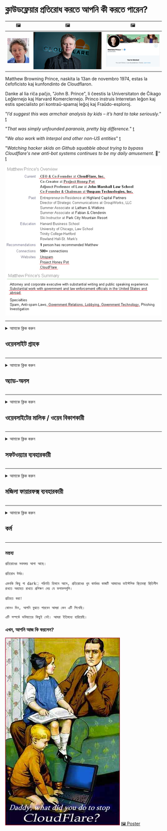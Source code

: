 # ক্লাউডফ্লেয়ার প্রতিরোধ করতে আপনি কী করতে পারেন?

| 🖼 | 🖼 | 🖼 |
| --- | --- | --- |
| ![](../image/matthew_prince_teen.jpg) | ![](../image/matthew_prince.jpg) | ![](../image/blockedbymatthewprince.jpg) |


Matthew Browning Prince, naskita la 13an de novembro 1974, estas la ĉefoficisto kaj kunfondinto de Cloudflaron.

Danke al lia riĉa paĉjo, "John B. Prince", li ĉeestis la Universitaton de Ĉikago Leĝlernejo kaj Harvard Komerclernejo.
Princo instruis Interretan leĝon kaj estis specialisto pri kontraŭ-spamaj leĝoj kaj Fraŭdo-esploroj.


"*I’d suggest this was armchair analysis by kids – it’s hard to take seriously.*" [t](https://www.theguardian.com/technology/2015/nov/19/cloudflare-accused-by-anonymous-helping-isis)

"*That was simply unfounded paranoia, pretty big difference.*"  [t](https://twitter.com/xxdesmus/status/992757936123359233)

"*We also work with Interpol and other non-US entities*" [t](https://twitter.com/eastdakota/status/1203028504184360960)

"*Watching hacker skids on Github squabble about trying to bypass Cloudflare's new anti-bot systems continues to be my daily amusement.* 🍿" [t](https://twitter.com/eastdakota/status/1273277839102656515)


![](../image/whoismp.jpg)

---


<details>
<summary>আমাকে ক্লিক করুন

## ওয়েবসাইট গ্রাহক
</summary>


- আপনার পছন্দের ওয়েবসাইটটি যদি ক্লাউডফ্লেয়ার ব্যবহার করে থাকে তবে তাদের ক্লাউডফ্লেয়ার ব্যবহার না করার জন্য বলুন।
  - ফেসবুক, রেডডিট, টুইটার বা মস্তোডনের মতো সোশ্যাল মিডিয়ায় ঝাঁকুনির কোনও পার্থক্য নেই। [অ্যাকশনগুলি হ্যাশট্যাগগুলির চেয়ে জোরে।](https://twitter.com/phyzonloop/status/1274132092490862594)
  - আপনি নিজেকে দরকারী করতে চাইলে ওয়েবসাইটের সাথে যোগাযোগ করার চেষ্টা করুন Try

[ক্লাউডফ্লেয়ার ড](https://github.com/Eloston/ungoogled-chromium/issues/783):
```
আমরা আপনাকে পরামর্শ দিচ্ছি যে আপনি যে নির্দিষ্ট পরিষেবা বা সাইটগুলির জন্য সমস্যা সমাধান করেছেন সেগুলির জন্য প্রশাসকদের কাছে যোগাযোগ করুন এবং আপনার অভিজ্ঞতা ভাগ করুন।
```

[যদি আপনি এটি না জিজ্ঞাসা করেন তবে ওয়েবসাইটের মালিকরা কখনই এই সমস্যাটি জানেন না।](../PEOPLE.md)

![](../image/liberapay.jpg)

[সফল উদাহরণ](https://counterpartytalk.org/t/turn-off-cloudflare-on-counterparty-co-plz/164/5).<br>
তোমার কোন সমস্যা আছে? [এখনই আপনার আওয়াজ তুলুন।](https://github.com/maraoz/maraoz.github.io/issues/1) নীচে উদাহরণ।

```
আপনি কেবল কর্পোরেট সেন্সরশিপ এবং গণ নজরদারি সহায়তা করছেন।
http://crimeflare.eu.org
```

```
আপনার ওয়েব পৃষ্ঠাটি ক্লাউডফ্লেয়ারের গোপনীয়তা-আপত্তিজনক ব্যক্তিগত প্রাচীর-উদ্যানের মধ্যে রয়েছে।
http://crimeflare.eu.org
```

- ওয়েবসাইটের গোপনীয়তা নীতি পড়তে কিছুটা সময় নিন।
  - যদি ওয়েবসাইট ক্লাউডফ্লেয়ারের পিছনে থাকে বা ওয়েবসাইট ক্লাউডফ্লেয়ারের সাথে সংযুক্ত পরিষেবাগুলি ব্যবহার করে।

এটি অবশ্যই "ক্লাউডফ্লেয়ার" কী তা ব্যাখ্যা করতে হবে এবং ক্লাউডফ্লেয়ারের সাথে আপনার ডেটা ভাগ করার অনুমতি চাইতে হবে। এটি করতে ব্যর্থ হওয়ার ফলে বিশ্বাসের লঙ্ঘন হবে এবং প্রশ্নে থাকা ওয়েবসাইটটি এড়ানো উচিত।

[একটি গ্রহণযোগ্য গোপনীয়তার নীতি উদাহরণ এখানে](https://archive.is/bDlTz) ("Subprocessors" > "Entity Name")

```
আমি আপনার গোপনীয়তা নীতি পড়েছি এবং ক্লাউডফ্লেয়ার শব্দটি খুঁজে পাচ্ছি না।
আপনি যদি ক্লাউডফ্লেয়ারে আমার ডেটা ফিড করতে থাকেন তবে আমি আপনার সাথে ডেটা ভাগ করতে অস্বীকার করছি।
http://crimeflare.eu.org
```

এটি গোপনীয়তা নীতির উদাহরণ যা ক্লাউডফ্লেয়ার শব্দটি নেই।
[Liberland Jobs](https://archive.is/daKIr) [privacy policy](https://docsend.com/view/feiwyte):

![](../image/cfwontobey.jpg)

ক্লাউডফ্লেয়ারের নিজস্ব গোপনীয়তা নীতি আছে।
[ক্লাউডফ্লেয়ার ডক্সিক্সিং লোকেদের পছন্দ করে।](https://www.reddit.com/r/GamerGhazi/comments/2s64fe/be_wary_reporting_to_cloudflare/)

ওয়েবসাইটের সাইনআপ ফর্মের জন্য এখানে একটি ভাল উদাহরণ।
আফাইক, শূন্য ওয়েবসাইট এটি করে। আপনি কি তাদের বিশ্বাস করবেন?

```
"এক্সওয়াইজেডের জন্য সাইন আপ করুন" ক্লিক করে আপনি আমাদের পরিষেবার শর্তাদি এবং গোপনীয়তার বিবৃতিতে সম্মত হন।
আপনি ক্লাউডফ্লেয়ারের সাথে আপনার ডেটা ভাগ করতেও সম্মত হন এবং ক্লাউডফ্লেয়ারের গোপনীয়তা বিবৃতিতেও সম্মত হন।
যদি ক্লাউডফ্লেয়ার আপনার তথ্য ফাঁস করে বা আপনাকে আমাদের সার্ভারের সাথে সংযোগ করতে দেয় না তবে এটি আমাদের দোষ নয়। [*]

[ নিবন্ধন করুন ] [ আমি একমত নই ]
```
[*] [PEOPLE.md](../PEOPLE.md)


- তাদের পরিষেবাটি ব্যবহার না করার চেষ্টা করুন। মনে রাখবেন আপনি ক্লাউডফ্লেয়ার দ্বারা দেখছেন।
  - ["I'm in your TLS, sniffin' your passworz"](../image/iminurtls.jpg)

- অন্যান্য ওয়েবসাইট অনুসন্ধান করুন। ইন্টারনেটে বিকল্প ও সুযোগ সুবিধা রয়েছে!

- প্রতিদিন আপনার বন্ধুদের বন্ধুদের টর ব্যবহার করতে রাজি করুন।
  - বেনামে খোলা ইন্টারনেটের মান হওয়া উচিত!
  - [মনে রাখবেন যে টোর প্রকল্পটি এই প্রকল্পটিকে অপছন্দ করে।](../HISTORY.md)

</details>

------

<details>
<summary>আমাকে ক্লিক করুন

## অ্যাড-অনস
</summary>

- যদি আপনার ব্রাউজারটি ফায়ারফক্স, টর ব্রাউজার বা অবিনোগল্ড ক্রোমিয়াম নীচে এই অ্যাড-অনগুলির একটি ব্যবহার করে।
  - আপনি যদি নতুন নতুন অ্যাড-অন যুক্ত করতে চান তবে প্রথমে এটি সম্পর্কে জিজ্ঞাসা করুন।


| নাম | বিকাশকারী | সমর্থন | ক্যান ব্লক | জানাতে পারি Can | Chrome |
| -------- | -------- | -------- | -------- | -------- | -------- |
| [Bloku Cloudflaron MITM-Atakon](../subfiles/addon/bcma.md) | #Addon | [ ? ](http://crimeflare.eu.org/) | **হ্যাঁ**     | **হ্যাঁ**     |  **হ্যাঁ** |
| [Ĉu ligoj estas vundeblaj al MITM-atako?](../subfiles/addon/ismm.md) | #Addon | [ ? ](http://crimeflare.eu.org/) | না     | **হ্যাঁ**     |  **হ্যাঁ** |
| [Ĉu ĉi tiuj ligoj blokos Tor-uzanton?](../subfiles/addon/isat.md) | #Addon | [ ? ](http://crimeflare.eu.org/) | না     | **হ্যাঁ**     |  **হ্যাঁ** |
| [Block Cloudflare MITM Attack](https://trac.torproject.org/projects/tor/attachment/ticket/24351/block_cloudflare_mitm_attack-1.0.14.1-an%2Bfx.xpi)<br>[**DELETED BY TOR PROJECT**](../HISTORY.md) | nullius | [ ? ](../tool/block_cloudflare_mitm_fx), [Link](http://crimeflare.eu.org/) | **হ্যাঁ**     | **হ্যাঁ**     |  না |
| [TPRB](http://sw.nnpaefp7pkadbxxkhz2agtbv2a4g5sgo2fbmv3i7czaua354334uqqad.onion/) | Sw | [ ? ](http://sw.nnpaefp7pkadbxxkhz2agtbv2a4g5sgo2fbmv3i7czaua354334uqqad.onion/) | **হ্যাঁ**     | **হ্যাঁ**     |  না |
| [Detect Cloudflare](https://addons.mozilla.org/en-US/firefox/addon/detect-cloudflare/) | Frank Otto | [ ? ](https://github.com/traktofon/cf-detect) | না     | **হ্যাঁ**     |  না |
| [True Sight](https://addons.mozilla.org/en-US/firefox/addon/detect-cloudflare-plus/) | claustromaniac | [ ? ](https://github.com/claustromaniac/detect-cloudflare-plus) | না     | **হ্যাঁ**     |  না |
| [Which Cloudflare datacenter am I visiting?](https://addons.mozilla.org/en-US/firefox/addon/cf-pop/) | 依云 | [ ? ](https://github.com/lilydjwg/cf-pop) | না     | **হ্যাঁ**     |  না |


- "ডেন্দ্রলাইজস" "সিডিএনজেএস (ক্লাউডফ্লেয়ার)" এর সাথে সংযোগ বন্ধ করতে পারে।
  - এটি নেটওয়ার্কগুলিতে পৌঁছানো থেকে অনেকগুলি অনুরোধ রোধ করে এবং সাইটগুলি ভাঙ্গা থেকে রক্ষা করতে স্থানীয় ফাইলগুলি সরবরাহ করে।
  - বিকাশকারী জবাব দিল: "[very concerning indeed](https://github.com/Synzvato/decentraleyes/issues/236#issuecomment-352049501)", "[widespread usage severely centralizes the web](https://github.com/Synzvato/decentraleyes/issues/251#issuecomment-366752049)"

- [আপনি আপনার শংসাপত্র কর্তৃপক্ষ (সিএ) থেকে ক্লাউডফ্লেয়ার শংসাপত্রটি অপসারণ বা অবিশ্বাস করতে পারেন।](https://www.ssl.com/how-to/remove-root-certificate-firefox/)

</details>

------

<details>
<summary>আমাকে ক্লিক করুন

## ওয়েবসাইটের মালিক / ওয়েব বিকাশকারী
</summary>


![](../image/word_cloudflarefree.jpg)

- ক্লাউডফ্লেয়ার সলিউশন, পিরিয়ড ব্যবহার করবেন না।
  - আপনি কি তার চেয়ে ভাল করতে পারেন, তাই না? [ক্লাউডফ্লেয়ার সাবস্ক্রিপশন, পরিকল্পনা, ডোমেন বা অ্যাকাউন্টগুলি কীভাবে সরাবেন তা এখানে।](https://support.cloudflare.com/hc/en-us/articles/200167776-Removing-subscriptions-plans-domains-or-accounts)

| 🖼 | 🖼 |
| --- | --- |
| ![](../image/htmlalertcloudflare.jpg) | ![](../image/htmlalertcloudflare2.jpg) |

- আরও গ্রাহক চান? আপনি কি জানেন। ইঙ্গিতটি "লাইনের ওপরে"।
  - [হ্যালো, আপনি লিখেছেন "আমরা আপনার গোপনীয়তার বিষয়টি গুরুত্বের সাথে নিয়েছি" তবে আমি "ত্রুটি 403 নিষিদ্ধ অজ্ঞাত প্রক্সি অনুমোদিত নয়" পেয়েছি।](https://it.slashdot.org/story/19/02/19/0033255/stop-saying-we-take-your-privacy-and-security-seriously) আপনি টর বা ভিপিএনকে বাধা দিচ্ছেন কেন? এবং আপনি কেন অস্থায়ী ইমেলগুলি ব্লক করছেন?

![](../image/anonexist.jpg)

- ক্লাউডফ্লেয়ার ব্যবহারের ফলে আউটেজের সম্ভাবনা বাড়বে। আপনার সার্ভারটি ডাউন থাকলে বা ক্লাউডফ্লেয়ার নিচে থাকলে দর্শকরা আপনার ওয়েবসাইটে অ্যাক্সেস করতে পারবেন না।
  - [আপনি কি সত্যিই ভেবেছিলেন ক্লাউডফ্লেয়ার কখনই নামবে না?](https://www.ibtimes.com/cloudflare-down-not-working-sites-producing-504-gateway-timeout-errors-2618008) [Another](https://twitter.com/Jedduff/status/1097875615997399040) [sample](https://twitter.com/search?f=tweets&vertical=default&q=Cloudflare%20is%20having%20problems). [Need more](../PEOPLE.md)?

![](../image/cloudflareinternalerror.jpg)

- আপনার "এপিআই পরিষেবা", "সফ্টওয়্যার আপডেট সার্ভার" বা "আরএসএস ফিড" প্রক্সি করতে ক্লাউডফ্লেয়ার ব্যবহার আপনার গ্রাহকের ক্ষতি করবে। একজন গ্রাহক আপনাকে ডেকে বললেন এবং "আমি আপনার এপিআই আর ব্যবহার করতে পারছি না", এবং কী চলছে সে সম্পর্কে আপনার কোনও ধারণা নেই। ক্লাউডফ্লেয়ার নিঃশব্দে আপনার গ্রাহককে অবরুদ্ধ করতে পারে। আপনার কি মনে হয় ঠিক আছে?
  - আরএসএসের অনেক রিডার ক্লায়েন্ট এবং আরএসএস রিডার অনলাইন পরিষেবা রয়েছে। আপনি যদি লোকদের সাবস্ক্রাইব করতে দিচ্ছেন না তবে আপনি আরএসএস ফিড কেন প্রকাশ করছেন?

![](../image/rssfeedovercf.jpg)

- আপনার কি এইচটিটিপিএস শংসাপত্রের দরকার? "লেটস এনক্রিপ্ট" ব্যবহার করুন বা এটি সিএ সংস্থা থেকে কিনুন।

- আপনার কি ডিএনএস সার্ভার দরকার? আপনার নিজের সার্ভার সেট আপ করতে পারবেন না? তাদের সম্পর্কে কীভাবে: [Hurricane Electric Free DNS](https://dns.he.net/), [Dyn.com](https://dyn.com/dns/), [1984 Hosting](https://www.1984hosting.com/), [Afraid.Org (আপনি যদি টিওআর ব্যবহার করেন তবে প্রশাসক আপনার অ্যাকাউন্ট মুছুন)](https://freedns.afraid.org/)
  - [Alternativoj al DNS](../subfiles/alternative/domaindns.md)

- হোস্টিং পরিষেবা খুঁজছেন? শুধু বিনামূল্যে? তাদের সম্পর্কে কীভাবে: [Onion Service](http://vww6ybal4bd7szmgncyruucpgfkqahzddi37ktceo3ah7ngmcopnpyyd.onion/en/security/network-security/tor/onionservices-best-practices), [Free Web Hosting Area](https://freewha.com/), [Autistici/Inventati Web Site Hosting](https://www.autinv5q6en4gpf4.onion/services/website), [Github Pages](https://pages.github.com/), [Surge](https://surge.sh/)
  - [ক্লাউডফ্লেয়ারের বিকল্পগুলি](../subfiles/alternative/cloudflare.md)

- আপনি কি "ক্লাউডফ্লেয়ার-ipfs.com" ব্যবহার করছেন? [আপনি কি জানেন ক্লাউডফ্লেয়ার আইপিএফস খারাপ?](../PEOPLE.md)

- আপনার অ্যাপ্লিকেশন ফায়ারওয়াল যেমন OWASP এবং Fail2Ban আপনার সার্ভারে ইনস্টল করুন এবং এটি সঠিকভাবে কনফিগার করুন।
  - টর ব্লক করা কোনও সমাধান নয়। প্রত্যেককে শুধুমাত্র ছোট খারাপ ব্যবহারকারীর জন্য শাস্তি দেবেন না।

- "ক্লাউডফ্লেয়ার ওয়ার্প" ব্যবহারকারীদের আপনার ওয়েবসাইটে অ্যাক্সেস করা থেকে পুনর্নির্দেশ বা অবরুদ্ধ করুন। আপনি যদি পারেন তবে একটি কারণ সরবরাহ করুন।

> আইপি তালিকা: "[ক্লাউডফ্লেয়ারের বর্তমান আইপি ব্যাপ্তি](cloudflare_inc/)"

> A: শুধু তাদের ব্লক

```
server {
...
deny 173.245.48.0/20;
deny 103.21.244.0/22;
deny 103.22.200.0/22;
deny 103.31.4.0/22;
deny 141.101.64.0/18;
deny 108.162.192.0/18;
deny 190.93.240.0/20;
deny 188.114.96.0/20;
deny 197.234.240.0/22;
deny 198.41.128.0/17;
deny 162.158.0.0/15;
deny 104.16.0.0/12;
deny 172.64.0.0/13;
deny 131.0.72.0/22;
deny 2400:cb00::/32;
deny 2606:4700::/32;
deny 2803:f800::/32;
deny 2405:b500::/32;
deny 2405:8100::/32;
deny 2a06:98c0::/29;
deny 2c0f:f248::/32;
...
}
```

> B: সতর্কতা পৃষ্ঠাতে পুনর্নির্দেশ করুন

```
http {
...
geo $iscf {
default 0;
173.245.48.0/20 1;
103.21.244.0/22 1;
103.22.200.0/22 1;
103.31.4.0/22 1;
141.101.64.0/18 1;
108.162.192.0/18 1;
190.93.240.0/20 1;
188.114.96.0/20 1;
197.234.240.0/22 1;
198.41.128.0/17 1;
162.158.0.0/15 1;
104.16.0.0/12 1;
172.64.0.0/13 1;
131.0.72.0/22 1;
2400:cb00::/32 1;
2606:4700::/32 1;
2803:f800::/32 1;
2405:b500::/32 1;
2405:8100::/32 1;
2a06:98c0::/29 1;
2c0f:f248::/32 1;
}
...
}

server {
...
if ($iscf) {rewrite ^ https://example.com/cfwsorry.php;}
...
}

<?php
header('HTTP/1.1 406 Not Acceptable');
echo <<<CLOUDFLARED
Thank you for visiting ourwebsite.com!<br />
We are sorry, but we can't serve you because your connection is being intercepted by Cloudflare.<br />
Please read http://crimeflare.eu.org for more information.<br />
CLOUDFLARED;
die();
```

- টর পেঁয়াজ পরিষেবা সেট করুন বা আই 2 পি প্ররোচিত করুন যদি আপনি স্বাধীনতায় বিশ্বাসী হন এবং বেনামী ব্যবহারকারীদের স্বাগত জানান।

- অন্যান্য ক্লিয়ারেট / টর দ্বৈত ওয়েবসাইট অপারেটরদের কাছ থেকে পরামর্শ চাইতে এবং বেনামে বন্ধু তৈরি করুন!

</details>

------

<details>
<summary>আমাকে ক্লিক করুন

## সফটওয়্যার ব্যবহারকারী
</summary>


- ডিসকর্ড ক্লাউডফ্লেয়ার ব্যবহার করছে। বিকল্প? আমরা সুপারিশ [**Briar** (Android)](https://f-droid.org/en/packages/org.briarproject.briar.android/), [Ricochet (PC)](https://ricochet.im/), [Tox + Tor (Android/PC)](https://tox.chat/download.html)
  - ব্রায়ারে টোর ডিমন অন্তর্ভুক্ত থাকে যাতে আপনার অরবট ইনস্টল করতে হবে না।
  - Qwtch বিকাশকারীরা, ওপেন প্রাইভেসি, তাদের গিট পরিষেবা থেকে বিজ্ঞপ্তি ছাড়াই স্টপ_ক্লাউডফ্লেয়ার প্রকল্প মুছে ফেলে।

- আপনি যদি ডেবিয়ান জিএনইউ / লিনাক্স, বা কোনও ডেরাইভেটিভ ব্যবহার করেন তবে সাবস্ক্রাইব করুন: [bug #831835](https://bugs.debian.org/cgi-bin/bugreport.cgi?bug=831835). এবং যদি আপনি পারেন তবে প্যাচটি যাচাই করতে সহায়তা করুন এবং এটি গ্রহণযোগ্য হওয়া উচিত কিনা তা রক্ষণাবেক্ষণকারীকে সঠিক সিদ্ধান্তে আসতে সহায়তা করুন।

- সর্বদা এই ব্রাউজারগুলির পরামর্শ দিন।

| নাম | বিকাশকারী | সমর্থন | মন্তব্য |
| -------- | -------- | -------- | -------- |
| [Ungoogled-Chromium](https://ungoogled-software.github.io/ungoogled-chromium-binaries/) | Eloston | [ ? ](https://github.com/Eloston/ungoogled-chromium) | PC (Win, Mac, Linux)  _!Tor_ |
| [Bromite](https://www.bromite.org/fdroid) | Bromite | [ ? ](https://github.com/bromite/bromite/issues) | Android  _!Tor_ |
| [Tor Browser](https://www.torproject.org/download/) | Tor Project | [ ? ](https://support.torproject.org/) | PC (Win, Mac, Linux)  _Tor_|
| [Tor Browser Android](https://www.torproject.org/download/) | Tor Project | [ ? ](https://support.torproject.org/) | Android  _Tor_|
| [Onion Browser](https://itunes.apple.com/us/app/onion-browser/id519296448?mt=8) | Mike Tigas | [ ? ](https://github.com/OnionBrowser/OnionBrowser/issues) | Apple iOS  _Tor_|
| [GNU/Icecat](https://www.gnu.org/software/gnuzilla/) | GNU | [ ? ](https://www.gnu.org/software/gnuzilla/) | PC (Linux) |
| [IceCatMobile](https://f-droid.org/en/packages/org.gnu.icecat/) | GNU | [ ? ](https://lists.gnu.org/mailman/listinfo/bug-gnuzilla) | Android |
| [Iridium Browser](https://iridiumbrowser.de/about/) | Iridium | [ ? ](https://github.com/iridium-browser/iridium-browser/) | PC (Win, Mac, Linux, OpenBSD) |


অন্যান্য সফ্টওয়্যারের গোপনীয়তা অসম্পূর্ণ। এর অর্থ এই নয় যে টর ব্রাউজারটি "নিখুঁত"।
ইন্টারনেট এবং প্রযুক্তিতে 100% সুরক্ষিত বা 100% ব্যক্তিগত নেই।

- টর ব্যবহার করতে চান না? আপনি টোর ডেমোন দিয়ে যে কোনও ব্রাউজার ব্যবহার করতে পারেন।
  - [নোট করুন টর প্রকল্পটি এটি পছন্দ করে না।](https://support.torproject.org/tbb/tbb-9/) আপনি যদি এটি করতে সক্ষম হন তবে টর ব্রাউজারটি ব্যবহার করুন।
- [টরের সাথে ক্রোমিয়াম কীভাবে ব্যবহার করবেন](../subfiles/chromium_tor.md)


অন্যান্য সফ্টওয়্যার এর গোপনীয়তা সম্পর্কে কথা বলা যাক।

- [আপনার যদি সত্যই ফায়ারফক্স ব্যবহার করার প্রয়োজন হয় তবে "ফায়ারফক্স ইএসআর" বাছুন।](https://www.mozilla.org/en-US/firefox/organizations/)
  - [ফায়ারফক্স - স্পাইওয়্যার ওয়াচডগ](https://spyware.neocities.org/articles/firefox.html)
  - [ফায়ারফক্স নিখরচায় বক্তৃতা প্রত্যাখ্যান করেছে, মুক্ত বক্তৃতাকে নিষিদ্ধ করেছে](https://web.archive.org/web/20200423010026/https://reclaimthenet.org/firefox-rejects-free-speech-bans-free-speech-commenting-plugin-dissenter-from-its-extensions-gallery/)
  - ["100+ ডাউনভোটস। মনে হচ্ছে কোনও সফ্টওয়্যার সংস্থাকে আটকে থাকতে বলছে ... আজকাল সফ্টওয়্যারটি খুব বেশি।"](https://old.reddit.com/r/firefox/comments/gutdiw/weve_got_work_to_do_the_mozilla_blog/fslbbb6/)
  - [আহ, ফায়ারফক্স কেন আমার ইউআরএল বারে স্পনসরড লিঙ্কগুলি দেখাচ্ছে?](https://www.reddit.com/r/firefox/comments/jybx2w/uh_why_is_firefox_showing_me_sponsored_links_in/)
  - [মজিলা - শয়তান অবতার](https://digdeeper.neocities.org/ghost/mozilla.html)

- [মনে রাখবেন, মজিলা ক্লাউডফ্লেয়ার পরিষেবা ব্যবহার করছে।](https://www.robtex.com/dns-lookup/www.mozilla.org) [তারা তাদের পণ্যটিতে ক্লাউডফ্লেয়ারের ডিএনএস পরিষেবাও ব্যবহার করছে।](https://www.theregister.co.uk/2018/03/21/mozilla_testing_dns_encryption/)

- [মোজিলা আনুষ্ঠানিকভাবে এই টিকিট প্রত্যাখ্যান করেছে।](https://bugzilla.mozilla.org/show_bug.cgi?id=1426618)

- [ফায়ারফক্স ফোকাস একটি রসিকতা।](https://github.com/mozilla-mobile/focus-android/issues/1743) [তারা টেলিমেট্রি বন্ধ করার প্রতিশ্রুতি দিয়েছিল তবে তারা এটি পরিবর্তন করেছে।](https://github.com/mozilla-mobile/focus-android/issues/4210)

- [প্যালেমুন / বেসিলিস্ক বিকাশকারী ক্লাউডফ্লেয়ার পছন্দ করেন।](https://github.com/mozilla-mobile/focus-android/issues/1743#issuecomment-345993097)
  - [প্যালে মুনের সংরক্ষণাগার সার্ভার হ্যাক করেছে এবং 18 মাস ধরে ম্যালওয়্যার ছড়িয়ে দিয়েছে](https://www.reddit.com/r/privacytoolsIO/comments/cc808y/pale_moons_archive_server_hacked_and_spread/)
  - তিনি টোর ব্যবহারকারীদেরও ঘৃণা করেন - "[এটি টরের প্রতি প্রতিকূল হতে দিন। আমি মনে করি বেশিরভাগ সাইটগুলি টোরের প্রতি চরম উচ্চ অপব্যবহারের বিষয়টি বিবেচনা করে প্রতিকূল হওয়া উচিত।](https://github.com/yacy/yacy_search_server/issues/314#issuecomment-565932097)"

- [ওয়াটারফক্সের মারাত্মক "ফোন হোম" সমস্যা রয়েছে](https://spyware.neocities.org/articles/waterfox.html)

- [গুগল ক্রোম একটি স্পাইওয়্যার।](https://www.gnu.org/proprietary/malware-google.en.html)
  - [গুগল আপনার ক্রিয়াকলাপ প্রোফাইল করে।](https://spyware.neocities.org/articles/chrome.html)

- [এসআরওয়্যার আয়রন অনেক বেশি ফোন হোম সংযোগ তৈরি করে।](https://spyware.neocities.org/articles/iron.html) এটি গুগল ডোমেনগুলির সাথেও সংযুক্ত থাকে।

- [সাহসী ব্রাউজার ফেসবুক / টুইটার ট্র্যাকারদের শ্বেত তালিকাতে।](https://www.bleepingcomputer.com/news/security/facebook-twitter-trackers-whitelisted-by-brave-browser/)
  - [আরও সমস্যা এখানে।](https://spyware.neocities.org/articles/brave.html)
  - [Binance অনুমোদিত আইডি](https://twitter.com/cryptonator1337/status/1269594587716374528)

- [মাইক্রোসফ্ট এজ ফেসবুক ব্যবহারকারীদের পিছনে ফ্ল্যাশ কোড চালাতে দেয়।](https://www.zdnet.com/article/microsoft-edge-lets-facebook-run-flash-code-behind-users-backs/)

- [ভিভালদি আপনার গোপনীয়তার সম্মান দেয় না।](https://spyware.neocities.org/articles/vivaldi.html)

- [অপেরা স্পাইওয়্যার স্তর: অত্যন্ত উচ্চ](https://spyware.neocities.org/articles/opera.html)

- Apple iOS: [আপনার আইওএস মোটেও ব্যবহার করা উচিত নয়, মূলত এটি ম্যালওয়ার because](https://www.gnu.org/proprietary/malware-apple.html)

অতএব আমরা কেবল উপরে টেবিলের সুপারিশ করি। আর কিছু না.

</details>

------

<details>
<summary>আমাকে ক্লিক করুন

## মজিলা ফায়ারফক্স ব্যবহারকারী
</summary>


- "ফায়ারফক্স নাইটলি" মোজিলা সার্ভারগুলিতে অপ্ট-আউট পদ্ধতি ছাড়াই ডিবাগ স্তরের তথ্য প্রেরণ করবে।
  - [মজিলা সার্ভারগুলি ক্লাউডফ্লেয়ার সহ করছে](https://www.digwebinterface.com/?hostnames=www.mozilla.org%0D%0Amozilla.cloudflare-dns.com&type=&ns=resolver&useresolver=8.8.4.4&nameservers=)

- মজিলা সার্ভারের সাথে সংযোগ স্থাপনের জন্য ফায়ারফক্সকে নিষেধ করা সম্ভব।
  - [মজিলার নীতি-টেম্পলেটগুলির গাইড](https://github.com/mozilla/policy-templates/blob/master/README.md)
  - মনে রাখবেন এই ট্রিকটি পরবর্তী সংস্করণে কাজ করা বন্ধ করে দিতে পারে কারণ মোজিলা নিজেরাই হোয়াইটলিস্ট করতে পছন্দ করে।
  - এগুলি সম্পূর্ণরূপে অবরুদ্ধ করতে ফায়ারওয়াল এবং ডিএনএস ফিল্টার ব্যবহার করুন।

"`/distribution/policies.json`"

>     "WebsiteFilter": {
> 		"Block": [
> 		"*://*.mozilla.com/*",
> 		"*://*.mozilla.net/*",
> 		"*://*.mozilla.org/*",
> 		"*://webcompat.com/*",
> 		"*://*.firefox.com/*",
> 		"*://*.thunderbird.net/*",
> 		"*://*.cloudflare.com/*"
> 		]
>     },


- ~~মজিলার ট্র্যাকারে একটি বাগ রিপোর্ট করুন, তাদের ক্লাউডফ্লেয়ার ব্যবহার না করার জন্য বলছেন।~~ বাগজিলায় একটি বাগ রিপোর্ট ছিল। অনেক লোক তাদের উদ্বেগ পোস্ট করেছিলেন, তবে বাগটি অ্যাডমিন দ্বারা 2018 সালে লুকিয়েছিল।

- আপনি ফায়ারফক্সে ডোএইচ অক্ষম করতে পারেন।
  - [ফায়ারফক্সের ডিফল্ট ডিএনএস সরবরাহকারী পরিবর্তন করুন](../subfiles/change-firefox-dns.md)

![](../image/firefoxdns.jpg)

- [আপনি যদি নন-আইএসপি ডিএনএস ব্যবহার করতে চান তবে ওপেননিক টিয়ার 2 ডিএনএস পরিষেবা বা নন-ক্লাউডফ্লেয়ার ডিএনএস পরিষেবাগুলি বিবেচনা করুন।](https://wiki.opennic.org/start)
![](../image/opennic.jpg)
  - ডিএনএস সহ ক্লাউডফ্লেয়ার অবরোধ করুন। [Crimeflare DNS](../subfiles/service/publicdns.md)

- আপনি টরকে ডিএনএস রেজলভার হিসাবে ব্যবহার করতে পারেন। [আপনি যদি টোর বিশেষজ্ঞ না হন তবে এখানে প্রশ্ন করুন।](https://tor.stackexchange.com/)

> **কীভাবে?**
> 1. টর ডাউনলোড করুন এবং এটি আপনার কম্পিউটারে ইনস্টল করুন।
> 2. এই লাইনটি "torrc" ফাইলটিতে যুক্ত করুন।
> DNSPort 127.0.0.1:53
> 3. টর পুনরায় চালু করুন।
> 4. আপনার কম্পিউটারের ডিএনএস সার্ভারটি "127.0.0.1" এ সেট করুন।

</details>

------

<details>
<summary>আমাকে ক্লিক করুন

## কর্ম
</summary>


- ক্লাউডফ্লেয়ারের বিপদ সম্পর্কে আপনার চারপাশের অন্যদের বলুন।

- [এই সংগ্রহস্থলটি উন্নত করতে সহায়তা করুন।](http://crimeflare.eu.org)
  - উভয় তালিকাগুলি, এর বিরুদ্ধে যুক্তি এবং বিশদ।

- [ক্লাউডফ্লেয়ার (এবং অনুরূপ সংস্থাগুলি) এর সাথে জিনিসগুলি ভুল হয়ে যায় যেখানে নথিটি তৈরি করুন এবং এটি খুব প্রকাশ্যে করুন, যখন আপনি এটি করেন তখন এই সংগ্রহস্থলের উল্লেখ নিশ্চিত করে নিন](http://crimeflare.eu.org) :)

- ডিফল্টরূপে টোর ব্যবহার করে আরও বেশি লোক পান যাতে তারা বিশ্বের বিভিন্ন অংশের দৃষ্টিকোণ থেকে ওয়েবটি অভিজ্ঞতা করতে পারে।

- ক্লাউডফ্লেয়ার থেকে বিশ্বকে মুক্ত করার জন্য উত্সর্গীকৃত সোশ্যাল মিডিয়া এবং মিটস্পেসে গোষ্ঠীগুলি শুরু করুন।

- যেখানে উপযুক্ত হবে, এই ভাণ্ডারগুলিতে এই গোষ্ঠীর সাথে লিঙ্ক করুন - এটি গ্রুপ হিসাবে একসাথে কাজ করার জন্য সমন্বয় করার জায়গা হতে পারে।

- [এমন একটি কওপ শুরু করুন যা ক্লাউডফ্লেয়ারের একটি অর্থপূর্ণ নন কর্পোরেট বিকল্প সরবরাহ করতে পারে।](../subfiles/alternative/cloudflare.md)

- কমপক্ষে ক্লাউডফ্লেয়ারের বিরুদ্ধে একাধিক স্তরযুক্ত প্রতিরক্ষা সরবরাহ করতে সহায়তা করার কোনও বিকল্প সম্পর্কে আমাদের আমাদের জানা যাক।

- আপনি যদি ক্লাউডফ্লেয়ার গ্রাহক হন তবে আপনার গোপনীয়তা সেটিংস সেট করুন এবং সেগুলি লঙ্ঘনের জন্য অপেক্ষা করুন।
  - [তারপরে এন্টি-স্প্যাম / গোপনীয়তা লঙ্ঘনের অভিযোগের আওতায় আনুন।](https://twitter.com/thexpaw/status/1108424723233419264)

- আপনি যদি আমেরিকা যুক্তরাষ্ট্রে থাকেন এবং প্রশ্নে থাকা ওয়েবসাইটটি কোনও ব্যাংক বা অ্যাকাউন্ট্যান্ট হিসাবে থাকে তবে ব্যাকরণ – লিচ – ব্লিলি অ্যাক্টের অধীনে, বা আমেরিকানরা ডিআইএসএবিলিটি অ্যাক্টের আওতায় আইনী চাপ আনার চেষ্টা করুন এবং আপনি কতদূর যাবেন তা আমাদের কাছে ফিরে রিপোর্ট করুন ।

- ওয়েবসাইটটি যদি কোনও সরকারী সাইট হয় তবে মার্কিন সংবিধানের প্রথম সংশোধনীতে আইনী চাপ আনার চেষ্টা করুন।

- আপনি যদি ইইউ নাগরিক হন তবে সাধারণ তথ্য সুরক্ষা নিয়ন্ত্রণের অধীনে আপনার ব্যক্তিগত তথ্য প্রেরণের জন্য ওয়েবসাইটে যোগাযোগ করুন। যদি তারা আপনাকে আপনার তথ্য দিতে অস্বীকার করে তবে তা আইন লঙ্ঘন।

- যে সমস্ত সংস্থা তাদের ওয়েবসাইটে পরিষেবা দেওয়ার দাবি করে তাদের জন্য ভোক্তা সুরক্ষা সংস্থা এবং বিবিবিতে "মিথ্যা বিজ্ঞাপন" হিসাবে রিপোর্ট করার চেষ্টা করুন। ক্লাউডফ্লেয়ার ওয়েবসাইটগুলি ক্লাউডফ্লেয়ার সার্ভার দ্বারা পরিবেশন করা হয়।

- [আইটিইউ মার্কিন প্রসঙ্গে পরামর্শ দিয়েছিল যে ক্লাউডফ্লেয়ার এতো বড় হতে শুরু করেছে যে তাদের উপর অবিশ্বাস আইনের আওতায় আনা হতে পারে।](https://www.itu.int/en/ITU-T/Workshops-and-Seminars/20181218/Documents/Geoff_Huston_Presentation.pdf)

- এটি অনুমেয় যে জিএনইউ জিপিএল 4 সংস্করণে এই ধরনের পরিষেবার পিছনে উত্স কোড সংরক্ষণের বিধান অন্তর্ভুক্ত থাকতে পারে, যা সমস্ত জিপিএলভি 4 এবং পরবর্তী প্রোগ্রামগুলির জন্য প্রয়োজন যা কমপক্ষে উত্স কোডটি এমন একটি মাধ্যমের মাধ্যমে অ্যাক্সেসযোগ্য যা টোর ব্যবহারকারীদের সাথে বৈষম্যমূলক আচরণ করে না।

- [Se vi uzas Mastodon bonvolu sekvi la konton Mitigator](../subfiles/service/altlink.md).

</details>

------

### মন্তব্য

```
প্রতিরোধের সবসময় আশা আছে।

প্রতিরোধ উর্বর।

এমনকি কিছু গা dark় পরিণতি হিসাবে আসে, প্রতিরোধের খুব কার্যকর কাজটি আমাদের ডাইস্টপিক স্থিতাবস্থা স্থিতিশীল রাখতে অব্যাহত রাখতে প্রশিক্ষণ দেয় যে ফলাফলগুলি।

প্রতিহত করা!
```

```
কোনও দিন, আপনি বুঝতে পারবেন আমরা কেন এটি লিখেছি।
```

```
এটি সম্পর্কে ভবিষ্যতের কিছুই নেই। আমরা ইতিমধ্যে হারিয়েছি।
```

### এখন, আপনি আজ কি করলেন?


![](../image/stopcf.jpg) [🖼 Poster](../image/poster/README.md)
